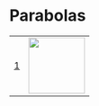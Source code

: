 # Parabolas
<table>
  <tr>
   <td>
      <a href='http://alpha.editor.p5js.org/full/HJIX5lqIG'>1</a>
    </td>
    <td>
      <img src="https://raw.githubusercontent.com/woodstockcs/Parabolas/master/image1.jpeg" width="100">
    </td>
  </tr>
</table>

